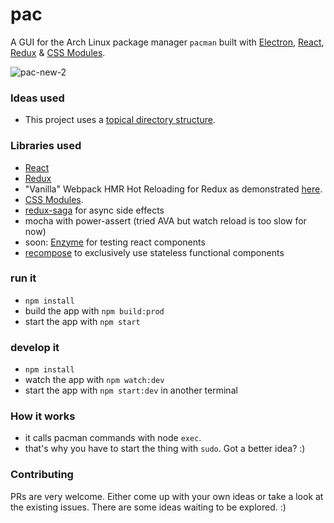 # pac
A GUI for the Arch Linux package manager `pacman` built with [Electron](http://electron.atom.io/), [React](https://facebook.github.io/react), [Redux](https://github.com/rackt/redux) & [CSS Modules](https://github.com/css-modules/css-modules).

![pac-new-2](https://cloud.githubusercontent.com/assets/3755413/12868021/148a9808-ccfd-11e5-8807-c5c8d9f74f6d.png)

### Ideas used
- This project uses a [topical directory structure](http://marmelab.com/blog/2015/12/17/react-directory-structure.html).

### Libraries used
- [React](https://facebook.github.io/react)
- [Redux](https://github.com/rackt/redux)
- "Vanilla" Webpack HMR Hot Reloading for Redux as demonstrated [here](https://github.com/reactjs/redux/commit/6d45dfda431b0136b9b3845ca79e81768b95cc1e).
- [CSS Modules](https://github.com/css-modules/css-modules).
- [redux-saga](https://github.com/yelouafi/redux-saga) for async side effects
- mocha with power-assert (tried AVA but watch reload is too slow for now)
- soon: [Enzyme](https://github.com/airbnb/enzyme) for testing react components
- [recompose](https://github.com/acdlite/recompose) to exclusively use stateless functional components

### run it
- `npm install`
- build the app with `npm build:prod`
- start the app with `npm start`

### develop it
- `npm install`
- watch the app with `npm watch:dev`
- start the app with `npm start:dev` in another terminal

### How it works
- it calls pacman commands with node `exec`.
- that's why you have to start the thing with `sudo`. Got a better idea? :)

### Contributing
PRs are very welcome. Either come up with your own ideas or take a look at the existing issues. There are some ideas waiting to be explored. :)
